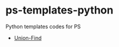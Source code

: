 # ps-templates-python
Python templates codes for PS

- [Union-Find](https://github.com/heoboseong7/ps-templates-python/blob/main/union-find.py)
